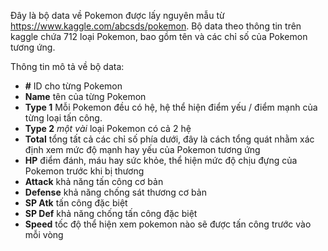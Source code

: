 Đây là bộ data về Pokemon được lấy nguyên mẫu từ https://www.kaggle.com/abcsds/pokemon. Bộ data theo thông tin trên kaggle chứa 712 loại Pokemon, bao gồm tên và các chỉ số của Pokemon tương ứng.

Thông tin mô tả về bộ data:

- **#** ID cho từng Pokemon
- **Name** tên của từng Pokemon
- **Type 1** Mỗi Pokemon đều có hệ, hệ thể hiện điểm yếu / điểm mạnh của từng loại tấn công.
- **Type 2** *một vài* loại Pokemon có cả 2 hệ
- **Total** tổng tất cả các chỉ số phía dưới, đây là cách tổng quát nhằm xác định xem mức độ mạnh hay yếu của Pokemon tương ứng
- **HP** điểm đánh, máu hay sức khỏe, thể hiện mức độ chịu đựng của Pokemon trước khi bị thương
- **Attack** khả năng tấn công cơ bản
- **Defense** khả năng chống sát thương cơ bản
- **SP Atk** tấn công đặc biệt
- **SP Def** khả năng chống tấn công đặc biệt
- **Speed** tốc độ thể hiện xem pokemon nào sẽ được tấn công trước vào mỗi vòng